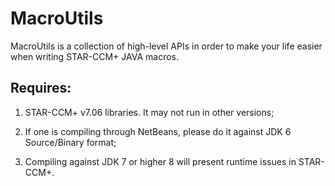 # MacroUtils

MacroUtils is a collection of high-level APIs in order to make your life easier when writing STAR-CCM+ JAVA macros.

## Requires:

1. STAR-CCM+ v7.06 libraries. It may not run in other versions;

1. If one is compiling through NetBeans, please do it against JDK 6 Source/Binary format;

1. Compiling against JDK 7 or higher 8 will present runtime issues in STAR-CCM+.
